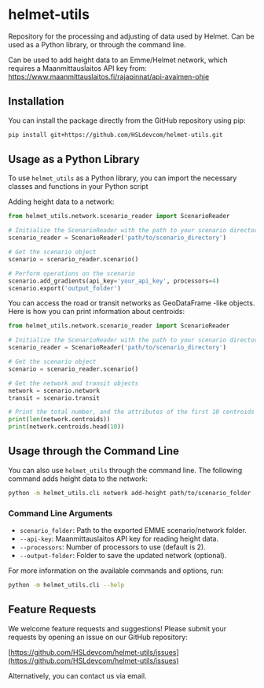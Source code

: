 # helmet-utils

Repository for the processing and adjusting of data used by Helmet. Can be used as a Python library, or through the command line.

Can be used to add height data to an Emme/Helmet network, which requires a Maanmittauslaitos API key from: https://www.maanmittauslaitos.fi/rajapinnat/api-avaimen-ohje

## Installation

You can install the package directly from the GitHub repository using pip:

```sh
pip install git+https://github.com/HSLdevcom/helmet-utils.git
```

## Usage as a Python Library

To use `helmet_utils` as a Python library, you can import the necessary classes and functions in your Python script

Adding height data to a network:

```python
from helmet_utils.network.scenario_reader import ScenarioReader

# Initialize the ScenarioReader with the path to your scenario directory
scenario_reader = ScenarioReader('path/to/scenario_directory')

# Get the scenario object
scenario = scenario_reader.scenario()

# Perform operations on the scenario
scenario.add_gradients(api_key='your_api_key', processors=4)
scenario.export('output_folder')
```

You can access the road or transit networks as GeoDataFrame -like objects. Here is how you can print information about centroids:

```python
from helmet_utils.network.scenario_reader import ScenarioReader

# Initialize the ScenarioReader with the path to your scenario directory
scenario_reader = ScenarioReader('path/to/scenario_directory')

# Get the scenario object
scenario = scenario_reader.scenario()

# Get the network and transit objects
network = scenario.network
transit = scenario.transit

# Print the total number, and the attributes of the first 10 centroids
print(len(network.centroids))
print(network.centroids.head(10))


```


## Usage through the Command Line

You can also use `helmet_utils` through the command line. The following command adds height data to the network:

```sh
python -m helmet_utils.cli network add-height path/to/scenario_folder --api-key your_api_key --processors 4 --output-folder output_folder
```

### Command Line Arguments

- `scenario_folder`: Path to the exported EMME scenario/network folder.
- `--api-key`: Maanmittauslaitos API key for reading height data.
- `--processors`: Number of processors to use (default is 2).
- `--output-folder`: Folder to save the updated network (optional).

For more information on the available commands and options, run:

```sh
python -m helmet_utils.cli --help
```

## Feature Requests

We welcome feature requests and suggestions! Please submit your requests by opening an issue on our GitHub repository:

[https://github.com/HSLdevcom/helmet-utils/issues](https://github.com/HSLdevcom/helmet-utils/issues)

Alternatively, you can contact us via email.


